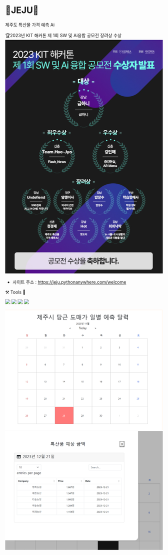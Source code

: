 # 🍊JEJU🥕
제주도 특산물 가격 예측 Ai

🏆2023년 KIT 해커톤 제 1회 SW 및 Ai융합 공모전 장려상 수상
<img src="공모전 수상내역.png">
- 사이트 주소 : https://jeju.pythonanywhere.com/welcome


⚒️ Tools 🔧


<p>
<img src="https://img.shields.io/badge/PyCham-forestgreen?style=plastic&logo=PyCham&logoColor=000000"/>
<img src="https://img.shields.io/badge/Jupyter Notebook-orangered?style=plastic&logo=Jupyter&logoColor=F37626"/>
<img src="https://img.shields.io/badge/Tableau Public-royalblue?style=plastic&logo=Tableau&logoColor=E97627"/>
<img src="https://img.shields.io/badge/GitHub-rebeccapurple?style=plastic&logo=GitHub&logoColor=181717"/>
</p>


<img src="도매가 가격 달력 이미지.png">
<img src="특산품 예상 금액 이미지.png">

